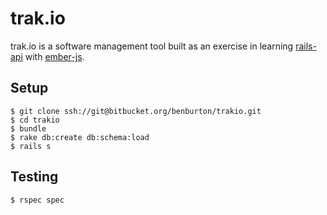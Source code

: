 # trak.io

trak.io is a software management tool built as an exercise in learning [rails-api](https://github.com/rails-api) with [ember-js](https://github.com/emberjs).

## Setup

    $ git clone ssh://git@bitbucket.org/benburton/trakio.git
    $ cd trakio
    $ bundle
    $ rake db:create db:schema:load
    $ rails s

## Testing

    $ rspec spec

